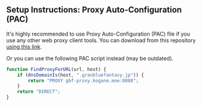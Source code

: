 ## Setup Instructions: Proxy Auto-Configuration (PAC)
It's highly recommended to use Proxy Auto-Configuration (PAC) file if you use any other web proxy client tools. You can download from this repository [using this link](https://raw.githubusercontent.com/Frizz925/gbf-proxy/master/web/gbf-proxy.pac).

Or you can use the following PAC script instead (may be outdated).
```js
function FindProxyForURL(url, host) {
    if (dnsDomainIs(host, ".granbluefantasy.jp")) {
        return "PROXY gbf-proxy.kogane.moe:8088";
    }
    return "DIRECT";
}
```
